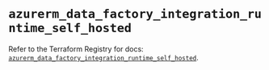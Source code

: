 # `azurerm_data_factory_integration_runtime_self_hosted`

Refer to the Terraform Registry for docs: [`azurerm_data_factory_integration_runtime_self_hosted`](https://registry.terraform.io/providers/hashicorp/azurerm/3.97.1/docs/resources/data_factory_integration_runtime_self_hosted).
